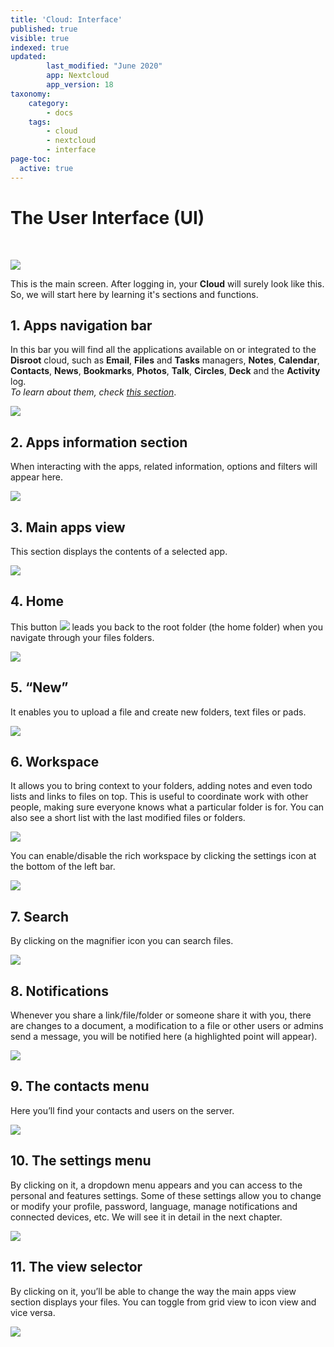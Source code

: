 ```yaml
---
title: 'Cloud: Interface'
published: true
visible: true
indexed: true
updated:
        last_modified: "June 2020"
        app: Nextcloud
        app_version: 18
taxonomy:
    category:
        - docs
    tags:
        - cloud
        - nextcloud
        - interface
page-toc:
  active: true
---
```


# The User Interface (UI)

<br>

![](en/main.png)

This is the main screen. After logging in, your **Cloud** will surely look like this. So, we will start here by learning it's sections and functions.

## 1. Apps navigation bar
In this bar you will find all the applications available on or integrated to the **Disroot** cloud, such as **Email**, **Files** and **Tasks** managers, **Notes**, **Calendar**, **Contacts**, **News**, **Bookmarks**, **Photos**, **Talk**, **Circles**, **Deck** and the **Activity** log.<br> *To learn about them, check [this section](/tutorials/cloud/apps)*.

  ![](en/app_bar.gif)

## 2. Apps information section
When interacting with the apps, related information, options and filters will appear here.

  ![](en/app_info.gif)

## 3. Main apps view
This section displays the contents of a selected app.

  ![](en/app_view.png)

## 4. Home
This button ![](en/nav_button.png) leads you back to the root folder (the home folder) when you navigate through your files folders.

  ![](en/nav_button.gif)

## 5. “New”
It enables you to upload a file and create new folders, text files or pads.

  ![](en/new_button.gif)

## 6. Workspace
It allows you to bring context to your folders, adding notes and even todo lists and links to files on top. This is useful to coordinate work with other people, making sure everyone knows what a particular folder is for. You can also see a short list with the last modified files or folders.

  ![](en/workspace.gif)

  You can enable/disable the rich workspace by clicking the settings icon at the bottom of the left bar.

  ![](en/workspace_set.gif)

## 7. Search
By clicking on the magnifier icon you can search files.

  ![](en/search.gif)

## 8. Notifications
Whenever you share a link/file/folder or someone share it with you, there are changes to a document, a modification to a file or other users or admins send a message, you will be notified here (a highlighted point will appear).

  ![](en/notification.png)

## 9. The contacts menu
Here you’ll find your contacts and users on the server.

  ![](en/contacts.png)

## 10. The settings menu
By clicking on it, a dropdown menu appears and you can access to the personal and features settings. Some of these settings allow you to change or modify your profile, password, language, manage notifications and connected devices, etc. We will see it in detail in the next chapter.

  ![](en/settings.gif)

## 11. The view selector
By clicking on it, you’ll be able to change the way the main apps view section displays your files. You can toggle from grid view to icon view and vice versa.

  ![](en/view.gif)
